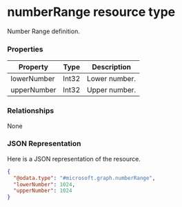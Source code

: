 ﻿# numberRange resource type

Number Range definition.
### Properties
|Property|Type|Description|
|---|---|---|
|lowerNumber|Int32|Lower number.|
|upperNumber|Int32|Upper number.|

### Relationships
None
### JSON Representation
Here is a JSON representation of the resource.
<!-- {
  "blockType": "resource",
  "keyProperty": "id",
  "@odata.type": "microsoft.graph.numberRange"
}
-->
```json
{
  "@odata.type": "#microsoft.graph.numberRange",
  "lowerNumber": 1024,
  "upperNumber": 1024
}
```


